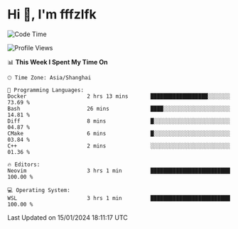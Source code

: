 # Hi 👋, I'm fffzlfk

<!--START_SECTION:waka-->
![Code Time](http://img.shields.io/badge/Code%20Time-642%20hrs%2021%20mins-blue)

![Profile Views](http://img.shields.io/badge/Profile%20Views-0-blue)

📊 **This Week I Spent My Time On** 

```text
🕑︎ Time Zone: Asia/Shanghai

💬 Programming Languages: 
Docker                   2 hrs 13 mins       ██████████████████░░░░░░░   73.69 % 
Bash                     26 mins             ████░░░░░░░░░░░░░░░░░░░░░   14.81 % 
Diff                     8 mins              █░░░░░░░░░░░░░░░░░░░░░░░░   04.87 % 
CMake                    6 mins              █░░░░░░░░░░░░░░░░░░░░░░░░   03.84 % 
C++                      2 mins              ░░░░░░░░░░░░░░░░░░░░░░░░░   01.36 % 

🔥 Editors: 
Neovim                   3 hrs 1 min         █████████████████████████   100.00 % 

💻 Operating System: 
WSL                      3 hrs 1 min         █████████████████████████   100.00 % 
```


 Last Updated on 15/01/2024 18:11:17 UTC
<!--END_SECTION:waka-->
